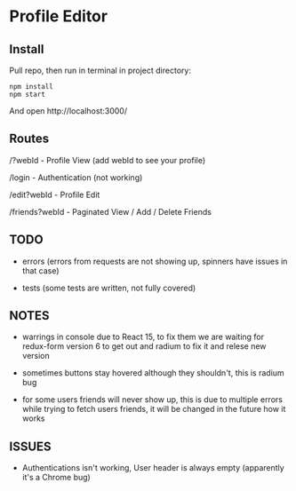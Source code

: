 # Profile Editor

## Install

Pull repo, then run in terminal in project directory:

    npm install
    npm start

And open http://localhost:3000/

## Routes

/?webId - Profile View (add webId to see your profile)

/login - Authentication (not working)

/edit?webId - Profile Edit

/friends?webId - Paginated View / Add / Delete Friends

## TODO

- errors (errors from requests are not showing up, spinners have issues in that case)

- tests (some tests are written, not fully covered)

## NOTES

- warrings in console due to React 15, to fix them we are waiting for redux-form version 6 to get out and radium to fix it and relese new version

- sometimes buttons stay hovered although they shouldn't, this is radium bug

- for some users friends will never show up, this is due to multiple errors while trying to fetch users friends, it will be changed in the future how it works

## ISSUES

- Authentications isn't working, User header is always empty (apparently it's a Chrome bug)

